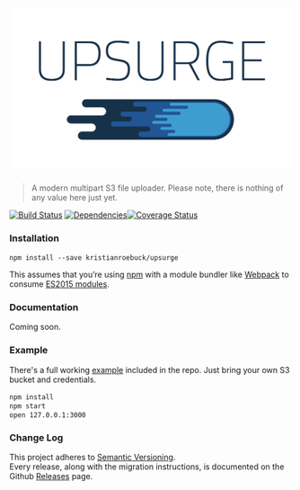 # ![Upsurge](media/upserge.png)

> A modern multipart S3 file uploader. Please note, there is nothing of any value here just yet.

[![Build Status](https://travis-ci.org/kristianroebuck/upsurge.svg)](https://travis-ci.org/kristianroebuck/upsurge) [![Dependencies](https://david-dm.org/kristianroebuck/upsurge.svg)](https://david-dm.org/kristianroebuck/upsurge.svg)[![Coverage Status](https://coveralls.io/repos/kristianroebuck/uploadr/badge.svg?branch=master&service=github)](https://coveralls.io/github/kristianroebuck/uploadr?branch=master)


### Installation

```
npm install --save kristianroebuck/upsurge
```

This assumes that you’re using [npm](https://www.npmjs.com/) with a module bundler like [Webpack](http://webpack.github.io) to consume [ES2015 modules](https://developer.mozilla.org/en-US/docs/Web/JavaScript/Reference/Statements/import).


### Documentation

Coming soon.


### Example

There's a full working [example](https://github.com/kristianroebuck/upsurge/tree/master/example) included in the repo. Just bring your own S3 bucket and credentials.

 ```
 npm install
 npm start
 open 127.0.0.1:3000
 ```


### Change Log

This project adheres to [Semantic Versioning](http://semver.org/).  
Every release, along with the migration instructions, is documented on the Github [Releases](https://github.com/kristianroebuck/upsurge/releases) page.
